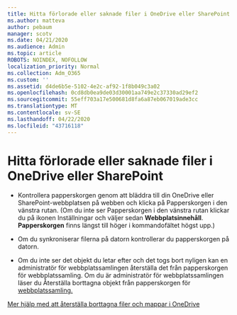 ```yaml
---
title: Hitta förlorade eller saknade filer i OneDrive eller SharePoint
ms.author: matteva
author: pebaum
manager: scotv
ms.date: 04/21/2020
ms.audience: Admin
ms.topic: article
ROBOTS: NOINDEX, NOFOLLOW
localization_priority: Normal
ms.collection: Adm_O365
ms.custom: ''
ms.assetid: d4de6b5e-5102-4e2c-af92-1f8b049c3a02
ms.openlocfilehash: 0cd8db0ea9de03d30001aa749e2c37330ad29ef2
ms.sourcegitcommit: 55eff703a17e500681d8fa6a87eb067019ade3cc
ms.translationtype: MT
ms.contentlocale: sv-SE
ms.lasthandoff: 04/22/2020
ms.locfileid: "43716118"
---
```

# <a name="find-lost-or-missing-files-in-onedrive-or-sharepoint"></a>Hitta förlorade eller saknade filer i OneDrive eller SharePoint

- Kontrollera papperskorgen genom att bläddra till din OneDrive eller SharePoint-webbplatsen på webben och klicka på Papperskorgen i den vänstra rutan. (Om du inte ser Papperskorgen i den vänstra rutan klickar du på ikonen Inställningar och väljer sedan **Webbplatsinnehåll**. **Papperskorgen** finns längst till höger i kommandofältet högst upp.) 
    
- Om du synkroniserar filerna på datorn kontrollerar du papperskorgen på datorn. 
    
- Om du inte ser det objekt du letar efter och det togs bort nyligen kan en administratör för webbplatssamlingen återställa det från papperskorgen för webbplatssamling. Om du är administratör för webbplatssamlingen läser du Återställa borttagna objekt från papperskorgen för [webbplatssamling.](https://go.microsoft.com/fwlink/?linkid=866439)
    
[Mer hjälp med att återställa borttagna filer och mappar i OneDrive](https://go.microsoft.com/fwlink/?linkid=872872)
  

